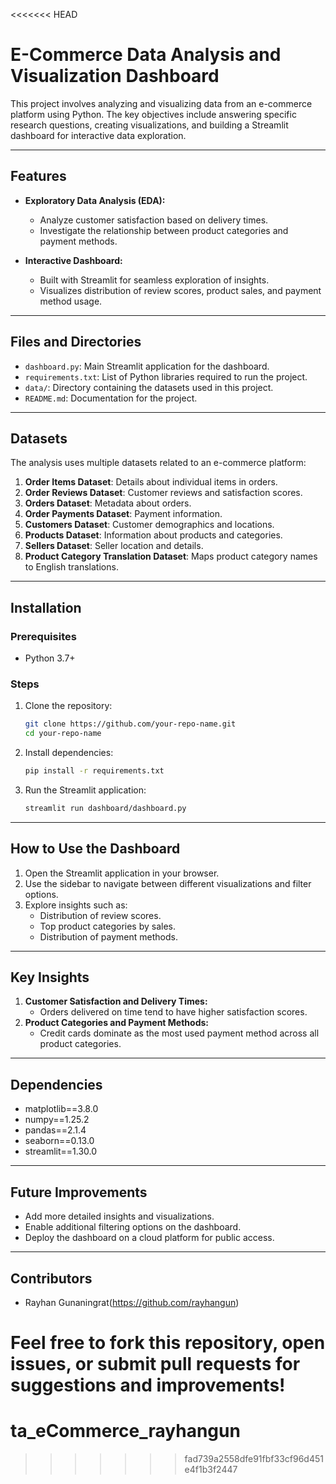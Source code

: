<<<<<<< HEAD
# E-Commerce Data Analysis and Visualization Dashboard

This project involves analyzing and visualizing data from an e-commerce platform using Python. The key objectives include answering specific research questions, creating visualizations, and building a Streamlit dashboard for interactive data exploration.

---

## **Features**
- **Exploratory Data Analysis (EDA):**
  - Analyze customer satisfaction based on delivery times.
  - Investigate the relationship between product categories and payment methods.
  
- **Interactive Dashboard:**
  - Built with Streamlit for seamless exploration of insights.
  - Visualizes distribution of review scores, product sales, and payment method usage.

---

## **Files and Directories**
- `dashboard.py`: Main Streamlit application for the dashboard.
- `requirements.txt`: List of Python libraries required to run the project.
- `data/`: Directory containing the datasets used in this project.
- `README.md`: Documentation for the project.

---

## **Datasets**
The analysis uses multiple datasets related to an e-commerce platform:
1. **Order Items Dataset**: Details about individual items in orders.
2. **Order Reviews Dataset**: Customer reviews and satisfaction scores.
3. **Orders Dataset**: Metadata about orders.
4. **Order Payments Dataset**: Payment information.
5. **Customers Dataset**: Customer demographics and locations.
6. **Products Dataset**: Information about products and categories.
7. **Sellers Dataset**: Seller location and details.
8. **Product Category Translation Dataset**: Maps product category names to English translations.

---

## **Installation**

### **Prerequisites**
- Python 3.7+

### **Steps**
1. Clone the repository:
   ```bash
   git clone https://github.com/your-repo-name.git
   cd your-repo-name
   ```
2. Install dependencies:
   ```bash
   pip install -r requirements.txt
   ```
3. Run the Streamlit application:
   ```bash
   streamlit run dashboard/dashboard.py
   ```

---

## **How to Use the Dashboard**
1. Open the Streamlit application in your browser.
2. Use the sidebar to navigate between different visualizations and filter options.
3. Explore insights such as:
   - Distribution of review scores.
   - Top product categories by sales.
   - Distribution of payment methods.

---

## **Key Insights**
1. **Customer Satisfaction and Delivery Times:**
   - Orders delivered on time tend to have higher satisfaction scores.
2. **Product Categories and Payment Methods:**
   - Credit cards dominate as the most used payment method across all product categories.

---

## **Dependencies**
- matplotlib==3.8.0
- numpy==1.25.2
- pandas==2.1.4
- seaborn==0.13.0
- streamlit==1.30.0

---

## **Future Improvements**
- Add more detailed insights and visualizations.
- Enable additional filtering options on the dashboard.
- Deploy the dashboard on a cloud platform for public access.

---

## **Contributors**
- Rayhan Gunaningrat(https://github.com/rayhangun)

Feel free to fork this repository, open issues, or submit pull requests for suggestions and improvements!
=======
# ta_eCommerce_rayhangun
>>>>>>> fad739a2558dfe91fbf33cf96d451e4f1b3f2447
